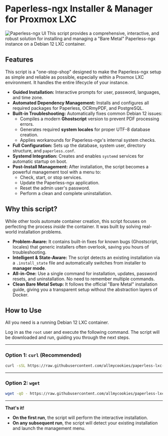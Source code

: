 # Paperless-ngx Installer & Manager for Proxmox LXC
![Paperless-ngx UI](https://github.com/paperless-ngx/paperless-ngx/raw/main/resources/logo/web/png/Black%20logo%20-%20no%20background.png)
This script provides a comprehensive, interactive, and robust solution for installing and managing a "Bare Metal" Paperless-ngx instance on a Debian 12 LXC container.

## Features

This script is a "one-stop-shop" designed to make the Paperless-ngx setup as simple and reliable as possible, especially within a Proxmox LXC environment. It handles the entire lifecycle of your instance.

  * **Guided Installation:** Interactive prompts for user, password, languages, and time zone.
  * **Automated Dependency Management:** Installs and configures all required packages for Paperless, OCRmyPDF, and PostgreSQL.
  * **Built-in Troubleshooting:** Automatically fixes common Debian 12 issues:
      * Compiles a modern **Ghostscript** version to prevent PDF processing errors.
      * Generates required **system locales** for proper UTF-8 database creation.
      * Applies workarounds for Paperless-ngx's internal system checks.
  * **Full Configuration:** Sets up the database, system user, directory structure, and `paperless.conf`.
  * **Systemd Integration:** Creates and enables `systemd` services for automatic startup on boot.
  * **Post-Install Management:** After installation, the script becomes a powerful management tool with a menu to:
      * Check, start, or stop services.
      * Update the Paperless-ngx application.
      * Reset the admin user's password.
      * Perform a clean and complete uninstallation.

## Why this script?

While other tools automate container creation, this script focuses on perfecting the process *inside* the container. It was built by solving real-world installation problems.

  * **Problem-Aware:** It contains built-in fixes for known bugs (Ghostscript, locales) that generic installers often overlook, saving you hours of troubleshooting.
  * **Intelligent & State-Aware:** The script detects an existing installation via a `.install_state` file and automatically switches from installer to **manager mode**.
  * **All-in-One:** Use a single command for installation, updates, password resets, and uninstallation. No need to remember multiple commands.
  * **Clean Bare Metal Setup:** It follows the official "Bare Metal" installation guide, giving you a transparent setup without the abstraction layers of Docker.

## How to Use

All you need is a running Debian 12 LXC container.

Log in as the `root` user and execute the following command. The script will be downloaded and run, guiding you through the next steps.

-----

### Option 1: `curl` (Recommended)

```bash
curl -sSL https://raw.githubusercontent.com/allmycookies/paperless-lxc-installer/main/pl-ngx-installer.sh | bash
```

-----

### Option 2: `wget`

```bash
wget -qO - https://raw.githubusercontent.com/allmycookies/paperless-lxc-installer/main/pl-ngx-installer.sh | bash
```

-----

**That's it\!**

  * **On the first run**, the script will perform the interactive installation.
  * **On any subsequent run**, the script will detect your existing installation and launch the management menu.
